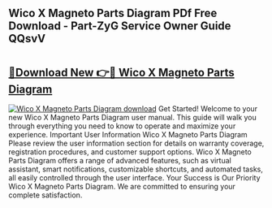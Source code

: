 ## Wico X Magneto Parts Diagram PDf Free Download - Part-ZyG Service Owner Guide QQsvV

# <h2><a href="http://dflgsj4.blite.top/?on=Wico+X+Magneto+Parts+Diagram">🔗Download New 👉🔴 Wico X Magneto Parts Diagram</a></h2>

[![Wico X Magneto Parts Diagram download](https://i.imgur.com/lujVjoI.png)](http://dflgsj4.blite.top/?on=Wico+X+Magneto+Parts+Diagram)
Get Started! Welcome to your new Wico X Magneto Parts Diagram user manual. This guide will walk you through everything you need to know to operate and maximize your experience. Important User Information Wico X Magneto Parts Diagram Please review the user information section for details on warranty coverage, registration procedures, and customer support options. Wico X Magneto Parts Diagram offers a range of advanced features, such as virtual assistant, smart notifications, customizable shortcuts, and automated tasks, all easily controlled through the user interface. Your Success is Our Priority Wico X Magneto Parts Diagram. We are committed to ensuring your complete satisfaction.
